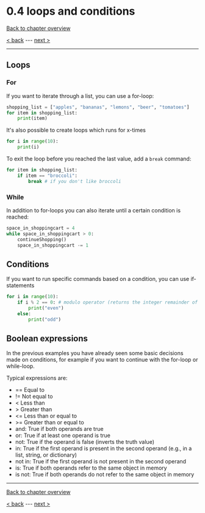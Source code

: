 # 0.4 loops and conditions

[Back to chapter overview](../README.md)

[< back](3-lists.md) ---
[next >](5-mathematical-operators.md)

---

## Loops

### For

If you want to iterate through a list, you can use a for-loop:

```python
shopping_list = ["apples", "bananas", "lemons", "beer", "tomatoes"]
for item in shopping_list:
    print(item)
```

It's also possible to create loops which runs for x-times

```python
for i in range(10):
    print(i)
```

To exit the loop before you reached the last value, add a `break` command:

```python
for item in shopping_list:
    if item == "broccoli":
        break # if you don't like broccoli
```

### While

In addition to for-loops you can also iterate until a certain condition is reached:

```python
space_in_shoppingcart = 4
while space_in_shoppingcart > 0:
    continueShopping()
    space_in_shoppingcart -= 1
```

## Conditions

If you want to run specific commands based on a condition, you can use if-statements

```python
for i in range(10):
    if i % 2 == 0: # modulo operator (returns the integer remainder of division)
        print("even")
    else:
        print("odd")
```

## Boolean expressions

In the previous examples you have already seen some basic decisions made on conditions, for example if you want to continue with the for-loop or while-loop.

Typical expressions are:

- == Equal to
- != Not equal to
- < Less than
- \> Greater than
- <= Less than or equal to
- \>= Greater than or equal to
- and: True if both operands are true
- or: True if at least one operand is true
- not: True if the operand is false (inverts the truth value)
- in: True if the first operand is present in the second operand (e.g., in a list, string, or dictionary)
- not in: True if the first operand is not present in the second operand
- is: True if both operands refer to the same object in memory
- is not: True if both operands do not refer to the same object in memory

---

[Back to chapter overview](../README.md)

[< back](3-lists.md) ---
[next >](5-mathematical-operators.md)
